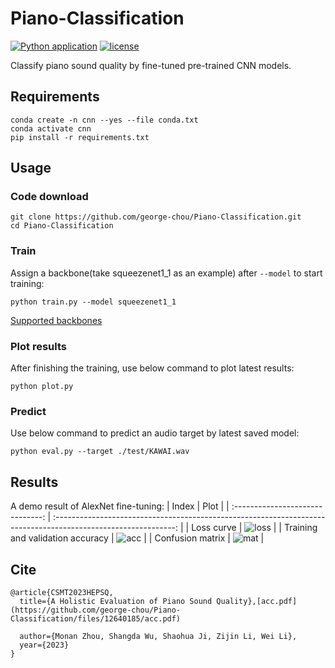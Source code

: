 # Piano-Classification

[![Python application](https://github.com/george-chou/Piano-Classification/actions/workflows/python-app.yml/badge.svg?branch=main)](https://github.com/george-chou/Piano-Classification/actions/workflows/python-app.yml)
[![license](https://img.shields.io/github/license/george-chou/Piano-Classification.svg)](https://github.com/george-chou/Piano-Classification/blob/master/LICENSE)

Classify piano sound quality by fine-tuned pre-trained CNN models.

## Requirements
```
conda create -n cnn --yes --file conda.txt
conda activate cnn
pip install -r requirements.txt
```

## Usage

### Code download

```
git clone https://github.com/george-chou/Piano-Classification.git
cd Piano-Classification
```

### Train
Assign a backbone(take squeezenet1_1 as an example) after `--model` to start training:
```
python train.py --model squeezenet1_1
```

<a href="https://huggingface.co/datasets/george-chou/vi_backbones" target="_blank">Supported backbones</a>

### Plot results
After finishing the training, use below command to plot latest results:
```
python plot.py
```

### Predict
Use below command to predict an audio target by latest saved model:
```
python eval.py --target ./test/KAWAI.wav
```

## Results
A demo result of AlexNet fine-tuning:
|              Index               |                                                      Plot                                                      |
| :------------------------------: | :------------------------------------------------------------------------------------------------------------: |
|            Loss curve            | ![loss](https://github.com/george-chou/Piano-Classification/assets/20459298/ebe0a604-3eca-49f2-88a5-fd8b0062a135) |
| Training and validation accuracy | ![acc](https://github.com/george-chou/Piano-Classification/assets/20459298/cb0b5d3f-ac57-4189-99d3-c5b2fbd608ac) |
|         Confusion matrix         | ![mat](https://github.com/george-chou/Piano-Classification/assets/20459298/f3ffb499-ff81-4161-b139-ef348a1896ee) |

## Cite
```
@article{CSMT2023HEPSQ,
  title={A Holistic Evaluation of Piano Sound Quality},[acc.pdf](https://github.com/george-chou/Piano-Classification/files/12640185/acc.pdf)

  author={Monan Zhou, Shangda Wu, Shaohua Ji, Zijin Li, Wei Li},
  year={2023}
}
```
